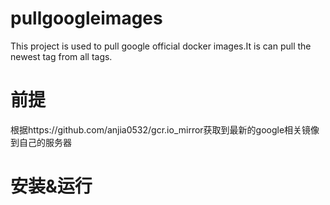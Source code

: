 # pullgoogleimages
This project is used to pull google official docker images.It is can pull the newest tag from all tags.

# 前提
根据https://github.com/anjia0532/gcr.io_mirror获取到最新的google相关镜像到自己的服务器

# 安装&运行
